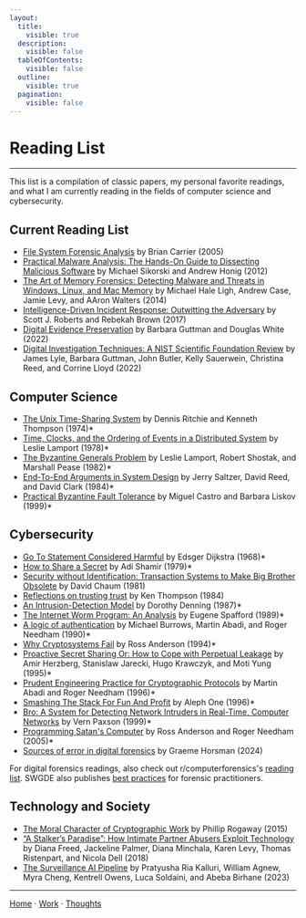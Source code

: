 ```yaml
---
layout:
  title:
    visible: true
  description:
    visible: false
  tableOfContents:
    visible: false
  outline:
    visible: true
  pagination:
    visible: false
---
```


# Reading List

***

This list is a compilation of classic papers, my personal favorite readings, and what I am currently reading in the fields of computer science and cybersecurity.

## Current Reading List

- [File System Forensic Analysis](https://www.amazon.com/System-Forensic-Analysis-Brian-Carrier/dp/0321268172) by Brian Carrier (2005)
- [Practical Malware Analysis: The Hands-On Guide to Dissecting Malicious Software](https://www.amazon.com/Practical-Malware-Analysis-Hands-Dissecting/dp/1593272901) by Michael Sikorski and Andrew Honig (2012)
- [The Art of Memory Forensics: Detecting Malware and Threats in Windows, Linux, and Mac Memory](http://smile.amazon.com/Art-Memory-Forensics-Detecting-Malware/dp/1118825098) by Michael Hale Ligh, Andrew Case, Jamie Levy, and AAron Walters (2014)
- [Intelligence-Driven Incident Response: Outwitting the Adversary](https://www.amazon.com/Intelligence-Driven-Incident-Response-Outwitting-Adversary/dp/1491934948) by Scott J. Roberts and Rebekah Brown (2017)
- [Digital Evidence Preservation](https://nvlpubs.nist.gov/nistpubs/ir/2022/NIST.IR.8387.pdf) by Barbara Guttman and Douglas White (2022)
- [Digital Investigation Techniques: A NIST Scientific Foundation Review](https://www.nist.gov/publications/digital-investigation-techniques-nist-scientific-foundation-review) by James Lyle, Barbara Guttman, John Butler, Kelly Sauerwein, Christina Reed, and Corrine Lloyd (2022)

## Computer Science

- [The Unix Time-Sharing System](https://dl.acm.org/doi/10.1145/361011.361061) by Dennis Ritchie and Kenneth Thompson (1974)*
- [Time, Clocks, and the Ordering of Events in a Distributed System](https://dl.acm.org/doi/10.1145/359545.359563) by Leslie Lamport (1978)*
- [The Byzantine Generals Problem](https://dl.acm.org/doi/10.1145/357172.357176) by Leslie Lamport, Robert Shostak, and Marshall Pease (1982)*
- [End-To-End Arguments in System Design](https://dl.acm.org/doi/10.1145/357401.357402) by Jerry Saltzer, David Reed, and David Clark (1984)*
- [Practical Byzantine Fault Tolerance](https://dl.acm.org/doi/10.5555/296806.296824) by Miguel Castro and Barbara Liskov (1999)*

## Cybersecurity

- [Go To Statement Considered Harmful](https://dl.acm.org/doi/10.1145/362929.362947) by Edsger Dijkstra (1968)*
- [How to Share a Secret](https://dl.acm.org/doi/10.1145/359168.359176) by Adi Shamir (1979)*
- [Security without Identification: Transaction Systems to Make Big Brother Obsolete](https://dl.acm.org/doi/abs/10.1145/4372.4373) by David Chaum (1981)
- [Reflections on trusting trust](https://dl.acm.org/doi/10.1145/358198.358210) by Ken Thompson (1984)
- [An Intrusion-Detection Model](https://www.utc.edu/sites/default/files/2021-04/DenningModel.pdf) by Dorothy Denning (1987)*
- [The Internet Worm Program: An Analysis](https://dl.acm.org/doi/10.1145/66093.66095) by Eugene Spafford (1989)*
- [A logic of authentication](https://dl.acm.org/doi/10.1145/77648.77649) by Michael Burrows, Martin Abadi, and Roger Needham (1990)*
- [Why Cryptosystems Fail](https://dl.acm.org/doi/10.1145/168588.168615) by Ross Anderson (1994)*
- [Proactive Secret Sharing Or: How to Cope with Perpetual Leakage](https://www.cs.cornell.edu/courses/cs754/2001fa/339.PDF) by Amir Herzberg, Stanislaw Jarecki, Hugo Krawczyk, and Moti Yung (1995)*
- [Prudent Engineering Practice for Cryptographic Protocols](https://www.cs.utexas.edu/~shmat/courses/cs380s/prudent.pdf) by Martin Abadi and Roger Needham (1996)*
- [Smashing The Stack For Fun And Profit](https://www.eecs.umich.edu/courses/eecs588/static/stack_smashing.pdf) by Aleph One (1996)*
- [Bro: A System for Detecting Network Intruders in Real-Time, Computer Networks](https://www.icir.org/vern/papers/bro-CN99.pdf) by Vern Paxson (1999)*
- [Programming Satan's Computer](https://www.cl.cam.ac.uk/archive/rja14/Papers/satan.pdf) by Ross Anderson and Roger Needham (2005)*
- [Sources of error in digital forensics](https://www.sciencedirect.com/science/article/pii/S2666281724000027) by Graeme Horsman (2024)

For digital forensics readings, also check out r/computerforensics's [reading list](https://www.reddit.com/r/computerforensics/wiki/resources/#wiki_most_important). SWGDE also publishes [best practices](https://www.swgde.org/documents/published-by-committee/forensics/) for forensic practitioners.

## Technology and Society

- [The Moral Character of Cryptographic Work](https://web.cs.ucdavis.edu/~rogaway/papers/moral-fn.pdf) by Phillip Rogaway (2015)
- [“A Stalker’s Paradise”: How Intimate Partner Abusers Exploit Technology](http://nixdell.com/papers/stalkers-paradise-intimate.pdf) by Diana Freed, Jackeline Palmer, Diana Minchala, Karen Levy, Thomas Ristenpart, and Nicola Dell (2018)
- [The Surveillance AI Pipeline](https://arxiv.org/pdf/2309.15084) by Pratyusha Ria Kalluri, William Agnew, Myra Cheng, Kentrell Owens, Luca Soldaini, and Abeba Birhane (2023)

***

[Home](https://app.gitbook.com/o/0kO27okC5uVB9ALX3rho/s/036xtfEIzcEdGegONXWM/) ⋅ [Work](https://app.gitbook.com/o/0kO27okC5uVB9ALX3rho/s/WaFS755Q4sf02CxLcghQ/) ⋅ [Thoughts](https://app.gitbook.com/o/0kO27okC5uVB9ALX3rho/s/s4QQPMntQ25hmJToKSOu/)
